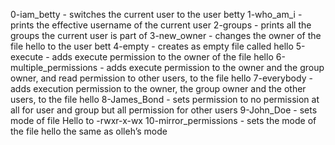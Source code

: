 0-iam_betty - switches the current user to the user betty
1-who_am_i - prints the effective username of the current user
2-groups - prints all the groups the current user is part of
3-new_owner - changes the owner of the file hello to the user bett
4-empty - creates as empty file called hello
5-execute - adds execute permission to the owner of the file hello
6-multiple_permissions - adds execute permission to the owner and the group owner, and read permission to other users, to the file hello
7-everybody - adds execution permission to the owner, the group owner and the other users, to the file hello
8-James_Bond - sets permission to no permission at all for user and group but all permission for other users
9-John_Doe - sets mode of file Hello to -rwxr-x-wx
10-mirror_permissions - sets the mode of the file hello the same as olleh’s mode
